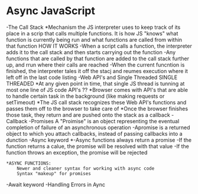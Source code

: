 # Async JavaScript
-The Call Stack
    *Mechanism the JS interpreter uses to keep track of its place in a scrip that calls multiple functions.
    It is how JS "knows" what function is currently being run and what functions are called from within that function
           HOW IT WORKS 
    -When a script calls a function, the interpreter adds it to the call stack and then starts carrying out the function
    -Any functions that are called by that function are added to the call stack further up, and rrun where their calls are reached
    -When the current funcntion is finished, the interpreter tales it off the stacj and reumes execution where  it left off in the last code listing
-Web API's and Single Threaded
    SINGLE THREADED
        *At any given point in time, that single JS thread is tunning at most one line of JS code
    API's ??
        *Browser comes with API's that are able to handle certain task in the background (like making requests or setTimeout)
        *The JS call stack recognizes these Web API's functions and passes them off to the browser to take care of
        *Once the browser finishes those task, they return and are pushed onto the stack as a callback
-Callback
-Promises
    A "Proimise" is an object representing the eventual completion of failure of an asynchronous operation 
    -Apromise is a returned object to which you attach callbacks, instead of passing callbacks into a dunction
-Async keyword
    *-Async functions always return a promise 
     -If the function returns a calue, the promise will be resolved with that value
     -If the function throws an exception, the promise will be rejected 

    *ASYNC FUNCTIONS:
        Newer and cleaner syntax for working with async code 
        Syntax "makeup" for promises
    
-Await keyword
-Handling Errors in  Aync
